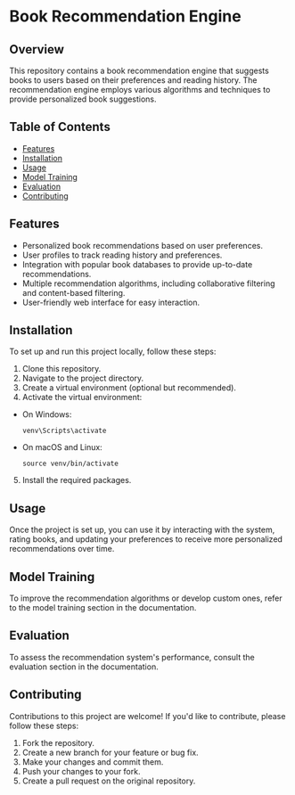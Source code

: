 # Book Recommendation Engine

## Overview
This repository contains a book recommendation engine that suggests books to users based on their preferences and reading history. The recommendation engine employs various algorithms and techniques to provide personalized book suggestions.

## Table of Contents
- [Features](#features)
- [Installation](#installation)
- [Usage](#usage)
- [Model Training](#model-training)
- [Evaluation](#evaluation)
- [Contributing](#contributing)

## Features
- Personalized book recommendations based on user preferences.
- User profiles to track reading history and preferences.
- Integration with popular book databases to provide up-to-date recommendations.
- Multiple recommendation algorithms, including collaborative filtering and content-based filtering.
- User-friendly web interface for easy interaction.

## Installation
To set up and run this project locally, follow these steps:
1. Clone this repository.
2. Navigate to the project directory.
3. Create a virtual environment (optional but recommended).
4. Activate the virtual environment:
  - On Windows:
    ```
    venv\Scripts\activate
    ```
  - On macOS and Linux:
    ```
    source venv/bin/activate
    ```
5. Install the required packages.

## Usage
Once the project is set up, you can use it by interacting with the system, rating books, and updating your preferences to receive more personalized recommendations over time.

## Model Training
To improve the recommendation algorithms or develop custom ones, refer to the model training section in the documentation.

## Evaluation
To assess the recommendation system's performance, consult the evaluation section in the documentation.

## Contributing
Contributions to this project are welcome! If you'd like to contribute, please follow these steps:
1. Fork the repository.
2. Create a new branch for your feature or bug fix.
3. Make your changes and commit them.
4. Push your changes to your fork.
5. Create a pull request on the original repository.
